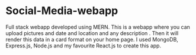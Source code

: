 # Social-Media-webapp
 Full stack webapp developed using MERN.
This is a webapp where you can upload pictures and date and location and any description .
Then it will render this data in a card format on your home page.
I used MongoDB, Express.js, Node.js and my favourite React.js to create this app.
